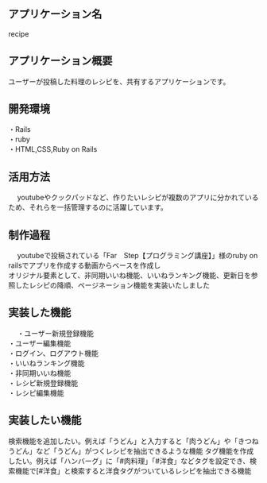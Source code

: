 ## アプリケーション名
  recipe

## アプリケーション概要
   ユーザーが投稿した料理のレシピを、共有するアプリケーションです。

## 開発環境
   ・Rails    
   ・ruby    
   ・HTML,CSS,Ruby on Rails

## 活用方法
　   youtubeやクックパッドなど、作りたいレシピが複数のアプリに分かれているため、それらを一括管理するのに活躍しています。

## 制作過程
　   youtubeで投稿されている「Far　Step【プログラミング講座】」様のruby on railsでアプリを作成する動画からベースを作成し        
   オリジナル要素として、非同期いいね機能、いいねランキング機能、更新日を参照したレシピの降順、ページネーション機能を実装いたしました

## 実装した機能
　  ・ユーザー新規登録機能     
   ・ユーザー編集機能    
   ・ログイン、ログアウト機能    
   ・いいねランキング機能    
   ・非同期いいね機能    
   ・レシピ新規登録機能    
   ・レシピ編集機能    

## 実装したい機能
  検索機能を追加したい。例えば「うどん」と入力すると「肉うどん」や「きつねうどん」など「うどん」がつくレシピを抽出できるような機能
  タグ機能を作成したい。例えば「ハンバーグ」に「#肉料理」「#洋食」などタグを設定でき、検索機能で[#洋食」と検索すると洋食タグがついているレシピを抽出できる機能


  
　

